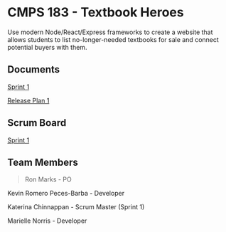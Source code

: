 # CMPS 183 - Textbook Heroes

Use modern Node/React/Express frameworks to create a website that allows students to list no-longer-needed textbooks for sale and connect potential buyers with them.


## Documents
[Sprint 1](https://docs.google.com/document/d/12I-Q21wPMOoyTfUW27Hp_W_xazsKs4Od_s6yv6pAQgY/edit?usp=sharing)

[Release Plan 1](https://docs.google.com/document/d/1UQ19d5sdkth_8BzuwrX1pVepqWDvTsUHg0RQOk4Y-LI/edit?usp=sharing)


## Scrum Board
[Sprint 1](https://trello.com/b/IdbzlvJT/textbook-heroes-sprint-1)


## Team Members
>Ron Marks - PO

Kevin Romero Peces-Barba - Developer

Katerina Chinnappan - Scrum Master (Sprint 1)

Marielle Norris - Developer
